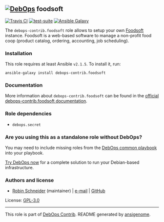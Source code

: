 ## [![DebOps](https://debops.org/images/debops-small.png)](https://debops.org) foodsoft

<!-- This file was generated by Ansigenome. Do not edit this file directly but
     instead have a look at the files in the ./meta/ directory. -->

[![Travis CI](https://img.shields.io/travis/debops-contrib/ansible-foodsoft.svg?style=flat)](https://travis-ci.org/debops-contrib/ansible-foodsoft)
[![test-suite](https://img.shields.io/badge/test--suite-ansible--foodsoft-blue.svg?style=flat)](https://github.com/debops/test-suite/tree/master/ansible-foodsoft/)
[![Ansible Galaxy](https://img.shields.io/badge/galaxy-debops--contrib.foodsoft-660198.svg?style=flat)](https://galaxy.ansible.com/debops-contrib/foodsoft)


The `debops-contrib.foodsoft` role allows to setup your own [Foodsoft] instance.
Foodsoft is a web-based software to manage a non-profit food coop (product
catalog, ordering, accounting, job scheduling).

[Foodsoft]: https://www.foodcoops.net/

### Installation

This role requires at least Ansible `v2.1.5`. To install it, run:

```Shell
ansible-galaxy install debops-contrib.foodsoft
```

### Documentation

<!-- FIXME: Change to the canonical URL when it has been setup. https://github.com/debops/docs/issues/111 -->
More information about `debops-contrib.foodsoft` can be found in the
[official debops-contrib.foodsoft documentation](https://debops-contrib.readthedocs.io/en/latest/ansible/roles/ansible-foodsoft/docs/).


### Role dependencies

- `debops.secret`

### Are you using this as a standalone role without DebOps?

You may need to include missing roles from the [DebOps common
playbook](https://github.com/debops/debops-playbooks/blob/master/playbooks/common.yml)
into your playbook.

[Try DebOps now](https://debops.org/) for a complete solution to run your Debian-based infrastructure.





### Authors and license

- [Robin Schneider](https://docs.debops.org/en/latest/debops-keyring/docs/entities.html#debops-keyring-entity-ypid) (maintainer) | [e-mail](mailto:ypid@riseup.net) | [GitHub](https://github.com/ypid)

License: [GPL-3.0](https://tldrlegal.com/license/gnu-general-public-license-v3-%28gpl-3%29)

***

This role is part of [DebOps Contrib](https://github.com/debops-contrib/debops-contrib). README generated by [ansigenome](https://github.com/nickjj/ansigenome/).
<!-- Ansigenome sources: https://github.com/ypid/ypid-ansible-common/tree/master/template_READMEs/debops-contrib -->
